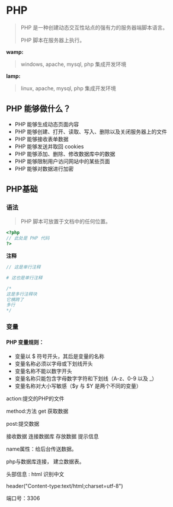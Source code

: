 # PHP

>  PHP 是一种创建动态交互性站点的强有力的服务器端脚本语言。
>
> PHP 脚本在服务器上执行。

**wamp:**

> windows, apache, mysql, php 集成开发环境

**lamp:**

> linux, apache, mysql, php 集成开发环境

## PHP 能够做什么？

- PHP 能够生成动态页面内容
- PHP 能够创建、打开、读取、写入、删除以及关闭服务器上的文件
- PHP 能够接收表单数据
- PHP 能够发送并取回 cookies
- PHP 能够添加、删除、修改数据库中的数据
- PHP 能够限制用户访问网站中的某些页面
- PHP 能够对数据进行加密

## PHP基础

### 语法

> PHP 脚本可放置于文档中的任何位置。

```php
<?php
// 此处是 PHP 代码
?>
```

**注释**

```php
// 这是单行注释

# 这也是单行注释

/*
这是多行注释块
它横跨了
多行
*/
```

### 变量

#### PHP 变量规则：

- 变量以 $ 符号开头，其后是变量的名称
- 变量名称必须以字母或下划线开头
- 变量名称不能以数字开头
- 变量名称只能包含字母数字字符和下划线（A-z、0-9 以及 _）
- 变量名称对大小写敏感（$y 与 $Y 是两个不同的变量）





action:提交的PHP的文件

method:方法  get 获取数据

post:提交数据



接收数据   连接数据库   存放数据    提示信息



name属性：给后台传送数据。



php与数据库连接， 建立数据表。



头部信息 : html  识别中文

header("Content-type:text/html;charset=utf-8")

端口号：3306